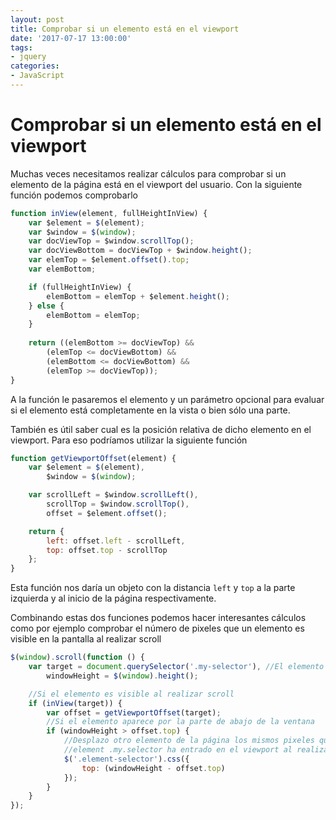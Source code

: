```yaml
---
layout: post
title: Comprobar si un elemento está en el viewport
date: '2017-07-17 13:00:00'
tags:
- jquery
categories:
- JavaScript
---
```


# Comprobar si un elemento está en el viewport

Muchas veces necesitamos realizar cálculos para comprobar si un elemento de la página está en el viewport del usuario. Con la siguiente función podemos comprobarlo

```javascript
function inView(element, fullHeightInView) {
    var $element = $(element);
    var $window = $(window);
    var docViewTop = $window.scrollTop();
    var docViewBottom = docViewTop + $window.height();
    var elemTop = $element.offset().top;
    var elemBottom;

    if (fullHeightInView) {
        elemBottom = elemTop + $element.height();
    } else {
        elemBottom = elemTop;
    }
    
    return ((elemBottom >= docViewTop) &&
        (elemTop <= docViewBottom) &&
        (elemBottom <= docViewBottom) &&
        (elemTop >= docViewTop));
}
```

A la función le pasaremos el elemento y un parámetro opcional para evaluar si el elemento está completamente en la vista o bien sólo una parte.

También es útil saber cual es la posición relativa de dicho elemento en el viewport. Para eso podríamos utilizar la siguiente función

```javascript
function getViewportOffset(element) {
    var $element = $(element),
        $window = $(window);

    var scrollLeft = $window.scrollLeft(),
        scrollTop = $window.scrollTop(),
        offset = $element.offset();

    return {
        left: offset.left - scrollLeft,
        top: offset.top - scrollTop
    };
}
```

Esta función nos daría un objeto con la distancia `left` y `top` a la parte izquierda y al inicio de la página respectivamente.

Combinando estas dos funciones podemos hacer interesantes cálculos como por ejemplo comprobar el número de pixeles que un elemento es visible en la pantalla al realizar scroll

```javascript
$(window).scroll(function () {
    var target = document.querySelector('.my-selector'), //El elemento que quiero testear
        windowHeight = $(window).height();

    //Si el elemento es visible al realizar scroll
    if (inView(target)) {
        var offset = getViewportOffset(target);
        //Si el elemento aparece por la parte de abajo de la ventana
        if (windowHeight > offset.top) {
            //Desplazo otro elemento de la página los mismos pixeles que el 
            //element .my.selector ha entrado en el viewport al realizar el scroll
            $('.element-selector').css({
                top: (windowHeight - offset.top)
            });
        }
    }
});
```
